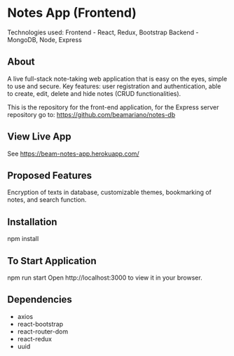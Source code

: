 # Notes App (Frontend)

Technologies used: 
Frontend - React, Redux, Bootstrap
Backend - MongoDB, Node, Express

## About
A live full-stack note-taking web application that is easy on the eyes, simple to use and secure. Key features: user registration and authentication, able to create, edit, delete and hide notes (CRUD functionalities).

This is the repository for the front-end application, for the Express server repository go to: https://github.com/beamariano/notes-db

## View Live App
See https://beam-notes-app.herokuapp.com/

## Proposed Features
Encryption of texts in database, customizable themes, bookmarking of notes,
and search function.

## Installation
npm install

## To Start Application
npm run start
Open http://localhost:3000 to view it in your browser.

## Dependencies
- axios
- react-bootstrap
- react-router-dom
- react-redux
- uuid
